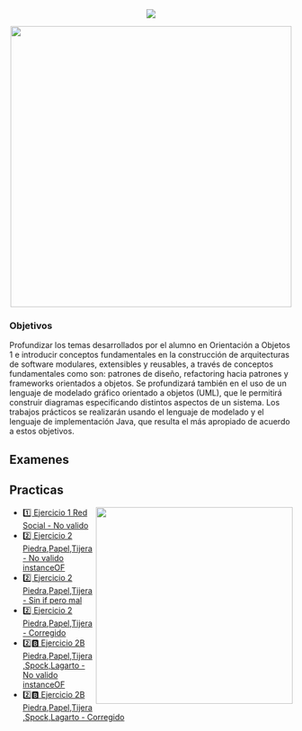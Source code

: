 
<div align="center"> 
<img src="https://readme-typing-svg.demolab.com?font=Fira+Code&size=25&duration=1200&pause=1000&color=FF0000&center=true&width=435&lines=💻 Orientacion a Objetos 2 💻"/>
</div>

<div width="400" align="center"> 
  <p><img  width="500" src="https://mir-s3-cdn-cf.behance.net/project_modules/hd/3e8c52123735017.60f4fd2424e14.gif"></p>

</div>


<h3>Objetivos</h3>
Profundizar los temas desarrollados por el alumno en Orientación a Objetos 1 e introducir conceptos
fundamentales en la construcción de arquitecturas de software modulares, extensibles y reusables, a través
de conceptos fundamentales como son: patrones de diseño, refactoring hacia patrones y frameworks
orientados a objetos. Se profundizará también en el uso de un lenguaje de modelado gráfico orientado a
objetos (UML), que le permitirá construir diagramas especificando distintos aspectos de un sistema. Los
trabajos prácticos se realizarán usando el lenguaje de modelado y el lenguaje de implementación Java, que
resulta el más apropiado de acuerdo a estos objetivos.



<h2>Examenes</h2>




<h2>Practicas</h2>

<p><img  width="350" align='right' src="https://media1.tenor.com/m/PUdfnHnBGK4AAAAd/art-room.gif"></p>


- [1️⃣ Ejercicio 1 Red Social - No valido](/src/main/java/Ejercicio1)
- [2️⃣ Ejercicio 2 Piedra,Papel,Tijera - No valido instanceOF](/src/main/java/Ejercicio2)
- [2️⃣ Ejercicio 2 Piedra,Papel,Tijera - Sin if pero mal](/src/main/java/Ejercicio2_SIN_IF)
- [2️⃣ Ejercicio 2 Piedra,Papel,Tijera - Corregido](/src/main/java/Ejercicio2_Ayudantes)
- [2️⃣🅱️ Ejercicio 2B Piedra,Papel,Tijera,Spock,Lagarto -  No valido instanceOF](/src/main/java/Ejercicio2B)
- [2️⃣🅱️ Ejercicio 2B Piedra,Papel,Tijera,Spock,Lagarto - Corregido ](/src/main/java/Ejercicio2B_Ayudantes)



